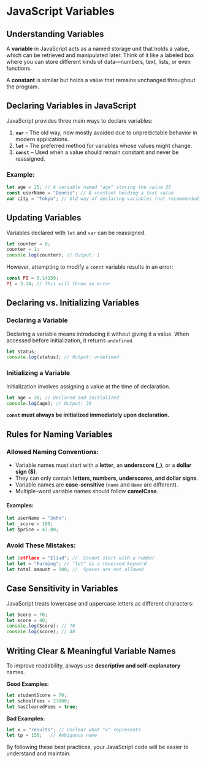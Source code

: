 # JavaScript Variables

## Understanding Variables
A **variable** in JavaScript acts as a named storage unit that holds a value, which can be retrieved and manipulated later. Think of it like a labeled box where you can store different kinds of data—numbers, text, lists, or even functions.

A **constant** is similar but holds a value that remains unchanged throughout the program.

## Declaring Variables in JavaScript
JavaScript provides three main ways to declare variables:

1. **`var`** – The old way, now mostly avoided due to unpredictable behavior in modern applications.
2. **`let`** – The preferred method for variables whose values might change.
3. **`const`** – Used when a value should remain constant and never be reassigned.

### Example:
```js
let age = 25; // A variable named "age" storing the value 25
const userName = "Dennis"; // A constant holding a text value
var city = "Tokyo"; // Old way of declaring variables (not recommended)
```

## Updating Variables
Variables declared with `let` and `var` can be reassigned.

```js
let counter = 0;
counter = 1;
console.log(counter); // Output: 1
```

However, attempting to modify a `const` variable results in an error:

```js
const PI = 3.14159;
PI = 3.14; // This will throw an error
```

## Declaring vs. Initializing Variables

### Declaring a Variable
Declaring a variable means introducing it without giving it a value. When accessed before initialization, it returns `undefined`.

```js
let status;
console.log(status); // Output: undefined
```

### Initializing a Variable
Initialization involves assigning a value at the time of declaration.

```js
let age = 30; // Declared and initialized
console.log(age); // Output: 30
```

**`const` must always be initialized immediately upon declaration.**

## Rules for Naming Variables

### Allowed Naming Conventions:
- Variable names must start with a **letter**, an **underscore (_)**, or a **dollar sign ($)**.
- They can only contain **letters, numbers, underscores, and dollar signs**.
- Variable names are **case-sensitive** (`name` and `Name` are different).
- Multiple-word variable names should follow **camelCase**.

#### Examples:
```js
let userName = "John";
let _score = 100;
let $price = 47.00;
```

### Avoid These Mistakes:
```js
let 1stPlace = "Eliud"; //  Cannot start with a number
let let = "Farming"; // "let" is a reserved keyword
let total amount = 100; //  Spaces are not allowed
```

## Case Sensitivity in Variables
JavaScript treats lowercase and uppercase letters as different characters:

```js
let Score = 70;
let score = 40;
console.log(Score); // 70
console.log(score); // 40
```

## Writing Clear & Meaningful Variable Names
To improve readability, always use **descriptive and self-explanatory** names.

 **Good Examples:**
```js
let studentScore = 70;
let schoolFees = 27000;
let hasClearedFees = true;
```

**Bad Examples:**
```js
let x = "results"; // Unclear what "x" represents
let tp = 150;   // Ambiguous name
```

By following these best practices, your JavaScript code will be easier to understand and maintain.

